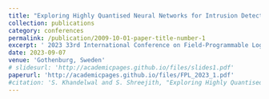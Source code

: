 ```yaml
---
title: "Exploring Highly Quantised Neural Networks for Intrusion Detection in Automotive CAN"
collection: publications
category: conferences
permalink: /publication/2009-10-01-paper-title-number-1
excerpt: ' 2023 33rd International Conference on Field-Programmable Logic and Applications (FPL)'
date: 2023-09-07
venue: 'Gothenburg, Sweden'
# slidesurl: 'http://academicpages.github.io/files/slides1.pdf'
paperurl: 'http://academicpages.github.io/files/FPL_2023_1.pdf'
#citation: 'S. Khandelwal and S. Shreejith, "Exploring Highly Quantised Neural Networks for Intrusion Detection in Automotive CAN," 2023 33rd International Conference on Field-Programmable Logic and Applications (FPL), Gothenburg, Sweden, 2023, pp. 235-241, doi: 10.1109/FPL60245.2023.00040.'
---
```

